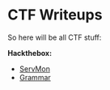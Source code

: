 # CTF Writeups

So here will be all CTF stuff:

**Hackthebox:**
 - [ServMon](https://github.com/dmarushkin/ctf_writeups/blob/master/hackthebox/Servmon.md) 
 - [Grammar](https://github.com/dmarushkin/ctf_writeups/blob/master/hackthebox/Grammar.md)

